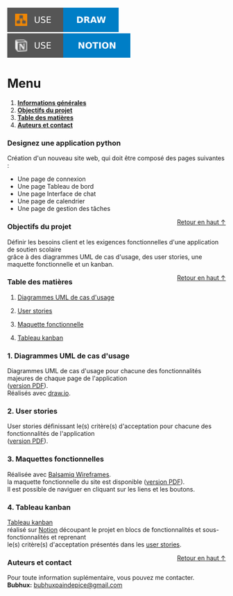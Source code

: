 
![Static Badge](static/badges/use-draw-blue.svg) ![Static Badge](static/badges/use-notion-blue.svg)

<div id="top"></div>

# Menu   
1. **[Informations générales](#informations-générales)**   
2. **[Objectifs du projet](#objectif-projet)**   
3. **[Table des matières](#table-matieres)**   
4. **[Auteurs et contact](#auteur-contact)**   

<div id="informations-générales"></div>

### Designez une application python   

Création d'un nouveau site web, qui doit être composé des pages suivantes :   
- Une page de connexion   
- Une page Tableau de bord   
- Une page Interface de chat   
- Une page de calendrier   
- Une page de gestion des tâches   

<div id="objectif-projet"></div>
<a href="#top" style="float: right;">Retour en haut ↑</a>

### Objectifs du projet   

Définir les besoins client et les exigences fonctionnelles d'une application de soutien scolaire   
grâce à des diagrammes UML de cas d'usage, des user stories, une maquette fonctionnelle et un kanban.   

<div id="table-matiere"></div>
<a href="#top" style="float: right;">Retour en haut ↑</a>

### Table des matières   

1. [Diagrammes UML de cas d'usage](#use-cases)   

2. [User stories](#user-stories)   

3. [Maquette fonctionnelle](#wireframes)   

4. [Tableau kanban](#kanban)   


<div id='use-cases'></div>

### 1. Diagrammes UML de cas d'usage      

Diagrammes UML de cas d'usage pour chacune des fonctionnalités majeures de chaque page de l'application   
([version PDF](1_diagramme_UML.drawio.pdf)).   
Réalisés avec [draw.io](https://app.diagrams.net/).   

<div id='user-stories'></div>

### 2. User stories   

User stories définissant le(s) critère(s) d'acceptation pour chacune des fonctionnalités de l'application   
([version PDF](2_user_stories.pdf)).   

<div id='wireframes'></div>

### 3. Maquettes fonctionnelles   

Réalisée avec [Balsamiq Wireframes](https://balsamiq.com/wireframes/).   
la maquette fonctionnelle du site est disponible ([version PDF](3_wireframes.pdf)).   
Il est possible de naviguer en cliquant sur les liens et les boutons.   


<div id='kanban'></div>

### 4. Tableau kanban

[Tableau kanban](https://feather-manta-23e.notion.site/af6bf0ad85444fffbb1bbdbfdb77bce5?v=08ec13f27b324c6e8a37bee73b80eb22)   
réalisé sur [Notion](https://www.notion.so/) découpant le projet en blocs de fonctionnalités et sous-fonctionnalités et reprenant   
le(s) critère(s) d'acceptation présentés dans les [user stories](#user-stories).   

<div id="auteur-contact"></div>
<a href="#top" style="float: right;">Retour en haut ↑</a>

### Auteurs et contact   
Pour toute information suplémentaire, vous pouvez me contacter.   
**Bubhux:** bubhuxpaindepice@gmail.com   
